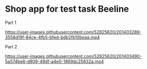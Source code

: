 # Shop app for test task Beeline

Part 1

https://user-images.githubusercontent.com/52825620/201403289-3558d19f-84ce-4fb5-bfed-bdb2fb10beaa.mp4

Part 2


https://user-images.githubusercontent.com/52825620/201403490-5a574be8-d809-49df-a4e0-1869dc25832a.mp4

